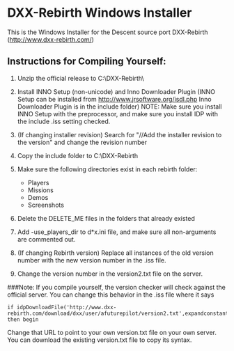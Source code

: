 DXX-Rebirth Windows Installer
=====================

This is the Windows Installer for the Descent source port DXX-Rebirth (http://www.dxx-rebirth.com/)

## Instructions for Compiling Yourself:

1. Unzip the official release to C:\DXX-Rebirth\

2. Install INNO Setup (non-unicode) and Inno Downloader Plugin (INNO Setup can be installed from http://www.jrsoftware.org/isdl.php Inno Downloader Plugin is in the include folder) NOTE: Make sure you install INNO Setup with the preprocessor, and make sure you install IDP with the include .iss setting checked.

3. (If changing installer revision) Search for "//Add the installer revision to the version" and change the revision number

4. Copy the include folder to C:\DXX-Rebirth

5. Make sure the following directories exist in each rebirth folder:
    * Players
    * Missions
    * Demos
    * Screenshots

6. Delete the DELETE_ME files in the folders that already existed

7. Add -use_players_dir to d*x.ini file, and make sure all non-arguments are commented out.

8. (If changing Rebirth version) Replace all instances of the old version number with the new version number in the .iss file.

9. Change the version number in the version2.txt file on the server.

###Note:
If you compile yourself, the version checker will check against the official server. You can change this behavior in the .iss file where it says
```
if idpDownloadFile('http://www.dxx-rebirth.com/download/dxx/user/afuturepilot/version2.txt',expandconstant('{tmp}\version2.txt')) then begin
```

Change that URL to point to your own version.txt file on your own server. You can download the existing version.txt file to copy its syntax.
